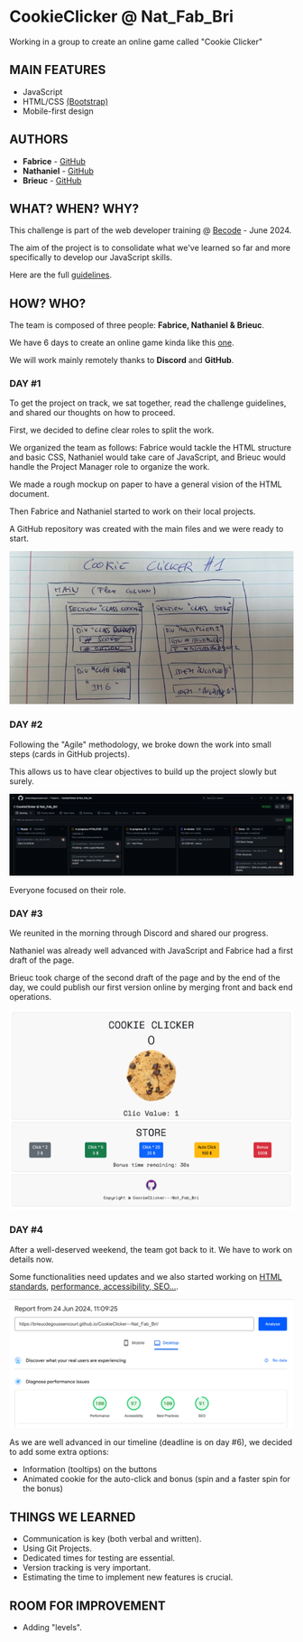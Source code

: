 # CookieClicker @ Nat_Fab_Bri
Working in a group to create an online game called "Cookie Clicker"

## MAIN FEATURES
- JavaScript
- HTML/CSS [(Bootstrap)](https://getbootstrap.com/docs/5.3/getting-started/introduction/)
- Mobile-first design

## AUTHORS

* **Fabrice** - [GitHub](https://github.com/fabricetchounkeu)
* **Nathaniel** - [GitHub](https://github.com/NateGithub9)
* **Brieuc** - [GitHub](https://github.com/brieucdegoussencourt)

## WHAT? WHEN? WHY?

This challenge is part of the web developer training @ [Becode](https://becode.org/fr/) - June 2024.

The aim of the project is to consolidate what we've learned so far and more specifically to develop our JavaScript skills.

Here are the full [guidelines](https://github.com/brieucdegoussencourt/Swartz-9/blob/main/2.The-Hill/1.Javascript/cookieClicker.md).

## HOW? WHO?

The team is composed of three people: **Fabrice, Nathaniel & Brieuc**.

We have 6 days to create an online game kinda like this [one](https://orteil.dashnet.org/cookieclicker/).

We will work mainly remotely thanks to **Discord** and **GitHub**.

### DAY #1

To get the project on track, we sat together, read the challenge guidelines, and shared our thoughts on how to proceed.

First, we decided to define clear roles to split the work.

We organized the team as follows: Fabrice would tackle the HTML structure and basic CSS, Nathaniel would take care of JavaScript, and Brieuc would handle the Project Manager role to organize the work.

We made a rough mockup on paper to have a general vision of the HTML document.

Then Fabrice and Nathaniel started to work on their local projects.

A GitHub repository was created with the main files and we were ready to start.

![screenshot#1](/screenshots/mockup2.jpg)

### DAY #2

Following the "Agile" methodology, we broke down the work into small steps (cards in GitHub projects).

This allows us to have clear objectives to build up the project slowly but surely.

![screenshot#2](/screenshots/github_project.png)

Everyone focused on their role.

### DAY #3

We reunited in the morning through Discord and shared our progress.

Nathaniel was already well advanced with JavaScript and Fabrice had a first draft of the page.

Brieuc took charge of the second draft of the page and by the end of the day, we could publish our first version online by merging front and back end operations.

![screenshot#3](/screenshots/site.png)

### DAY #4

After a well-deserved weekend, the team got back to it. We have to work on details now.

Some functionalities need updates and we also started working on [HTML standards](https://validator.w3.org/), [performance, accessibility, SEO...](https://pagespeed.web.dev/analysis/https-brieucdegoussencourt-github-io-CookieClicker---Nat_Fab_Bri/56jpo2ctct?form_factor=desktop).

![screenshot#4](/screenshots/performance.png)

As we are well advanced in our timeline (deadline is on day #6), we decided to add some extra options:

- Information (tooltips) on the buttons
- Animated cookie for the auto-click and bonus (spin and a faster spin for the bonus)

## THINGS WE LEARNED

- Communication is key (both verbal and written).
- Using Git Projects.
- Dedicated times for testing are essential.
- Version tracking is very important.
- Estimating the time to implement new features is crucial.

## ROOM FOR IMPROVEMENT

- Adding "levels".